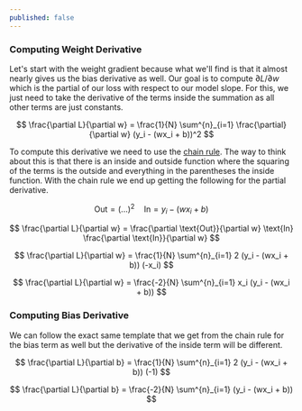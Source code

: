 ```yaml
---
published: false
---
```


### Computing Weight Derivative

Let's start with the weight gradient because what we'll find is that it almost nearly gives us the bias derivative as well. Our goal is to compute $\partial L / \partial w$ which is the partial of our loss with respect to our model slope. For this, we just need to take the derivative of the terms inside the summation as all other terms are just constants.

$$
\frac{\partial L}{\partial w} = \frac{1}{N} \sum^{n}_{i=1} \frac{\partial}{\partial w} (y_i - (wx_i + b))^2
$$

To compute this derivative we need to use the [chain rule](https://tutorial.math.lamar.edu/classes/calci/chainrule.aspx). The way to think about this is that there is an inside and outside function where the squaring of the terms is the outside and everything in the parentheses the inside function. With the chain rule we end up getting the following for the partial derivative.

$$
\text{Out} = (...)^2 \quad \text{In} = y_i - (wx_i + b)
$$

$$
\frac{\partial L}{\partial w} = \frac{\partial \text{Out}}{\partial w} \text{In} \frac{\partial \text{In}}{\partial w}
$$

$$
\frac{\partial L}{\partial w} = \frac{1}{N} \sum^{n}_{i=1} 2 (y_i - (wx_i + b)) (-x_i)
$$

$$
\frac{\partial L}{\partial w} = \frac{-2}{N} \sum^{n}_{i=1} x_i (y_i - (wx_i + b))
$$

### Computing Bias Derivative

We can follow the exact same template that we get from the chain rule for the bias term as well but the derivative of the inside term will be different.

$$
\frac{\partial L}{\partial b} = \frac{1}{N} \sum^{n}_{i=1} 2 (y_i - (wx_i + b)) (-1)
$$

$$
\frac{\partial L}{\partial b} = \frac{-2}{N} \sum^{n}_{i=1} (y_i - (wx_i + b))
$$
